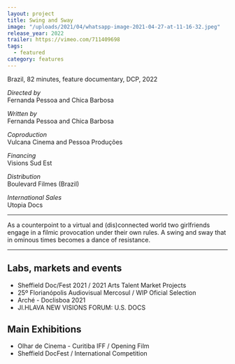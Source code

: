 ```yaml
---
layout: project
title: Swing and Sway
image: "/uploads/2021/04/whatsapp-image-2021-04-27-at-11-16-32.jpeg"
release_year: 2022
trailer: https://vimeo.com/711409698
tags:
  - featured
category: features
---
```


Brazil, 82 minutes, feature documentary, DCP, 2022

_Directed by_  
Fernanda Pessoa and Chica Barbosa

_Written by_  
Fernanda Pessoa and Chica Barbosa

_Coproduction_  
Vulcana Cinema and Pessoa Produções

_Financing_  
Visions Sud Est

_Distribution_  
Boulevard Filmes (Brazil)

_International Sales_  
Utopia Docs

---

As a counterpoint to a virtual and (dis)connected world two girlfriends engage in a filmic provocation under their own rules. A swing and sway that in ominous times becomes a dance of resistance.

---

## Labs, markets and events

- Sheffield Doc/Fest 2021 / 2021 Arts Talent Market Projects
- 25º Florianópolis Audiovisual Mercosul / WIP Oficial Selection
- Arché - Doclisboa 2021
- JI.HLAVA NEW VISIONS FORUM: U.S. DOCS

## Main Exhibitions

- Olhar de Cinema - Curitiba IFF / Opening Film
- Sheffield DocFest / International Competition

